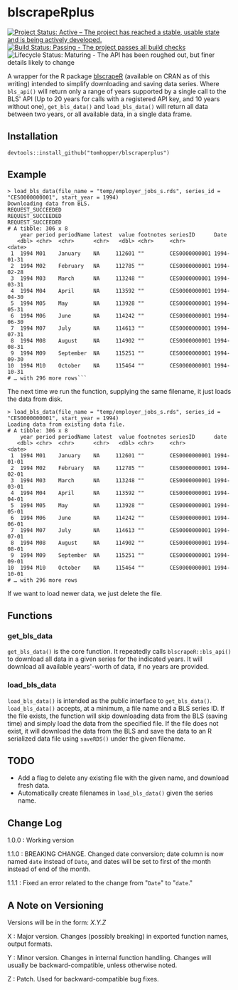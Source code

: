# blscrapeRplus

[![Project Status: Active – The project has reached a stable, usable state and is being actively developed.](https://www.repostatus.org/badges/latest/active.svg "Active")](https://github.com/tomhopper/blscrapeRplus) [![Build Status: Passing - The project passes all build checks](https://travis-ci.org/travis-ci/travis-web.svg?branch=master  "Passing")](https://github.com/tomhopper/blscrapeRplus) ![Lifecycle Status: Maturing - The API has been roughed out, but finer details likely to change](https://img.shields.io/badge/lifecycle-maturing-blue.svg "Maturing")


A wrapper for the R package [blscrapeR](https://github.com/keberwein/blscrapeR) (available on CRAN as of this writing) intended to simplify downloading and saving data series. Where `bls_api()` will return only a range of years supported by a single call to the BLS' API (Up to 20 years for calls with a registered API key, and 10 years without one), `get_bls_data()` and `load_bls_data()` will return all data between two years, or all available data, in a single data frame. 

## Installation

```
devtools::install_github("tomhopper/blscraperplus")
```

## Example

```
> load_bls_data(file_name = "temp/employer_jobs_s.rds", series_id = "CES0000000001", start_year = 1994)
Downloading data from BLS.
REQUEST_SUCCEEDED
REQUEST_SUCCEEDED
REQUEST_SUCCEEDED
# A tibble: 306 x 8
    year period periodName latest  value footnotes seriesID      Date      
   <dbl> <chr>  <chr>      <chr>   <dbl> <chr>     <chr>         <date>    
 1  1994 M01    January    NA     112601 ""        CES0000000001 1994-01-31
 2  1994 M02    February   NA     112785 ""        CES0000000001 1994-02-28
 3  1994 M03    March      NA     113248 ""        CES0000000001 1994-03-31
 4  1994 M04    April      NA     113592 ""        CES0000000001 1994-04-30
 5  1994 M05    May        NA     113928 ""        CES0000000001 1994-05-31
 6  1994 M06    June       NA     114242 ""        CES0000000001 1994-06-30
 7  1994 M07    July       NA     114613 ""        CES0000000001 1994-07-31
 8  1994 M08    August     NA     114902 ""        CES0000000001 1994-08-31
 9  1994 M09    September  NA     115251 ""        CES0000000001 1994-09-30
10  1994 M10    October    NA     115464 ""        CES0000000001 1994-10-31
# … with 296 more rows```
```

The next time we run the function, supplying the same filename, it just loads the data from disk.
```
> load_bls_data(file_name = "temp/employer_jobs_s.rds", series_id = "CES0000000001", start_year = 1994)
Loading data from existing data file.
# A tibble: 306 x 8
    year period periodName latest  value footnotes seriesID      date      
   <dbl> <chr>  <chr>      <chr>   <dbl> <chr>     <chr>         <date>    
 1  1994 M01    January    NA     112601 ""        CES0000000001 1994-01-01
 2  1994 M02    February   NA     112785 ""        CES0000000001 1994-02-01
 3  1994 M03    March      NA     113248 ""        CES0000000001 1994-03-01
 4  1994 M04    April      NA     113592 ""        CES0000000001 1994-04-01
 5  1994 M05    May        NA     113928 ""        CES0000000001 1994-05-01
 6  1994 M06    June       NA     114242 ""        CES0000000001 1994-06-01
 7  1994 M07    July       NA     114613 ""        CES0000000001 1994-07-01
 8  1994 M08    August     NA     114902 ""        CES0000000001 1994-08-01
 9  1994 M09    September  NA     115251 ""        CES0000000001 1994-09-01
10  1994 M10    October    NA     115464 ""        CES0000000001 1994-10-01
# … with 296 more rows
```

If we want to load newer data, we just delete the file.

## Functions

### get_bls_data

`get_bls_data()` is the core function. It repeatedly calls `blscrapeR::bls_api()` to download all data in a given series for the indicated years. It will download all available years'-worth of data, if no years are provided.

### load_bls_data

`load_bls_data()` is intended as the public interface to `get_bls_data()`. `load_bls_data()` accepts, at a minimum, a file name and a BLS series ID. If the file exists, the function will skip downloading data from the BLS (saving time) and simply load the data from the specified file. If the file does not exist, it will download the data from the BLS and save the data to an R serialized data file using `saveRDS()` under the given filename.

## TODO

* Add a flag to delete any existing file with the given name, and download fresh data.
* Automatically create filenames in `load_bls_data()` given the series name.

## Change Log

1.0.0
: Working version

1.1.0
: BREAKING CHANGE. Changed date conversion; date column is now named `date` instead of `Date`, and dates will be set to first of the month instead of end of the month.

1.1.1
: Fixed an error related to the change from "`Date`" to "`date`."

## A Note on Versioning

Versions will be in the form: *X.Y.Z*

X
: Major version. Changes (possibly breaking) in exported function names, output formats.

Y
: Minor version. Changes in internal function handling. Changes will usually be backward-compatible, unless otherwise noted.

Z
: Patch. Used for backward-compatible bug fixes.
